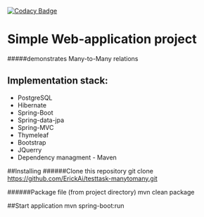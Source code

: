 [![Codacy Badge](https://api.codacy.com/project/badge/Grade/7311e2295b464631a12ad3964aebb2fb)](https://www.codacy.com/app/ErickAi/testtask-manytomany?utm_source=github.com&amp;utm_medium=referral&amp;utm_content=ErickAi/testtask-manytomany&amp;utm_campaign=Badge_Grade)

Simple Web-application project 
==============================
#####demonstrates Many-to-Many relations
## Implementation stack:
- PostgreSQL
- Hibernate
- Spring-Boot
- Spring-data-jpa
- Spring-MVC
- Thymeleaf
- Bootstrap
- JQuerry
- Dependency managment - Maven

##Installing
######Clone this repository
    git clone https://github.com/ErickAi/testtask-manytomany.git

######Package file (from project directory)
    mvn clean package

##Start application
    mvn spring-boot:run